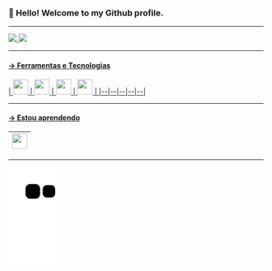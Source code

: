 ### 👋 Hello! Welcome to my Github profile.

----------

</div>
<a href="https://github.com/seu-CassiaAlthman">
<img height="180em" src="https://github-readme-stats.vercel.app/api/top-langs/?username=CassiaAlthman&layout=compact&langs_count=7&theme=dracula"/>
<img height="180em" src="https://github-readme-stats.vercel.app/api?username=CassiaAlthman&show_icons=true&theme=dracula&include_all_commits=true&count_private=true"/> 
</div>

---------
#### -> Ferramentas e Tecnologias

| <img src="https://cdn.jsdelivr.net/gh/devicons/devicon/icons/python/python-original.svg" width = "30" height = "30"> | <img src="https://cdn.jsdelivr.net/gh/devicons/devicon/icons/git/git-original.svg" width = "30" height = "30"> | <img src="https://cdn.jsdelivr.net/gh/devicons/devicon/icons/github/github-original.svg" width = "30" height = "30"> | <img src="https://cdn.jsdelivr.net/gh/devicons/devicon/icons/vscode/vscode-original.svg" width = "30" height = "30"> |
 |--|--|--|--|--|

--------
#### -> Estou aprendendo 

|<img src="https://cdn.jsdelivr.net/gh/devicons/devicon/icons/blender/blender-original.svg" width = "30" height = "30"> |
|--|
           
-----           
![Snake animation](https://github.com/CassiaAlthman/CassiaAlthman/blob/output/github-contribution-grid-snake.svg)
